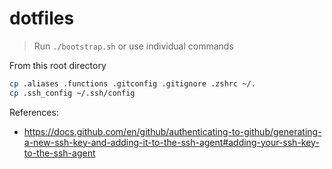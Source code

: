 
# dotfiles
> Run `./bootstrap.sh` or use individual commands

From this root directory
```bash
cp .aliases .functions .gitconfig .gitignore .zshrc ~/.
cp .ssh_config ~/.ssh/config 
```

References: 
* https://docs.github.com/en/github/authenticating-to-github/generating-a-new-ssh-key-and-adding-it-to-the-ssh-agent#adding-your-ssh-key-to-the-ssh-agent
